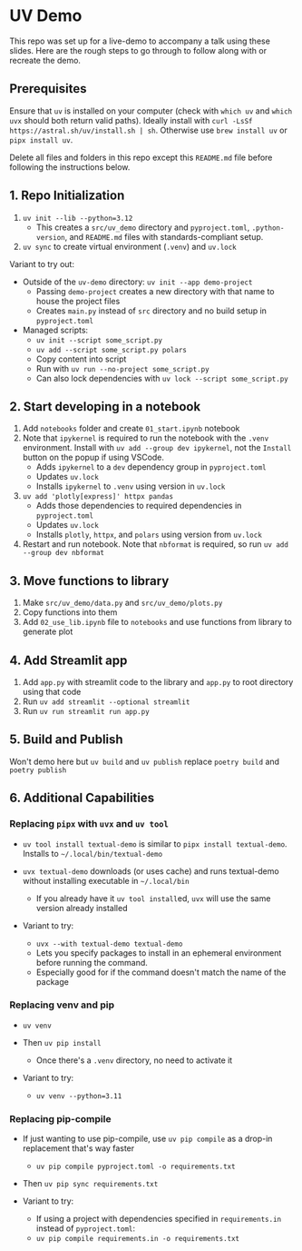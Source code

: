 # UV Demo

This repo was set up for a live-demo to accompany a talk using these slides. Here are the rough steps to go through to follow along with or recreate the demo.

## Prerequisites

Ensure that `uv` is installed on your computer (check with `which uv` and `which uvx` should both return valid paths). Ideally install with `curl -LsSf https://astral.sh/uv/install.sh | sh`. Otherwise use `brew install uv` or `pipx install uv`.

Delete all files and folders in this repo except this `README.md` file before following the instructions below.

## 1. Repo Initialization

1. `uv init --lib --python=3.12`
    * This creates a `src/uv_demo` directory and `pyproject.toml`, `.python-version`, and `README.md` files with standards-compliant setup.
2. `uv sync` to create virtual environment (`.venv`) and `uv.lock`

Variant to try out:

* Outside of the `uv-demo` directory: `uv init --app demo-project`
    * Passing `demo-project` creates a new directory with that name to house the project files
    * Creates `main.py` instead of `src` directory and no build setup in `pyproject.toml`
* Managed scripts:
  * `uv init --script some_script.py`
  * `uv add --script some_script.py polars`
  * Copy content into script
  * Run with `uv run --no-project some_script.py`
  * Can also lock dependencies with `uv lock --script some_script.py`

## 2. Start developing in a notebook

1. Add `notebooks` folder and create `01_start.ipynb` notebook
2. Note that `ipykernel` is required to run the notebook with the `.venv` environment. Install with `uv add --group dev ipykernel`, not the `Install` button on the popup if using VSCode.
    * Adds `ipykernel` to a `dev` dependency group in `pyproject.toml`
    * Updates `uv.lock`
    * Installs `ipykernel` to `.venv` using version in `uv.lock`
3. `uv add 'plotly[express]' httpx pandas`
    * Adds those dependencies to required dependencies in `pyproject.toml`
    * Updates `uv.lock`
    * Installs `plotly`, `httpx`, and `polars` using version from `uv.lock`
4. Restart and run notebook. Note that `nbformat` is required, so run `uv add --group dev nbformat`

## 3. Move functions to library

1. Make `src/uv_demo/data.py` and `src/uv_demo/plots.py`
2. Copy functions into them
3. Add `02_use_lib.ipynb` file to `notebooks` and use functions from library to generate plot

## 4. Add Streamlit app

1. Add `app.py` with streamlit code to the library and `app.py` to root directory using that code
3. Run `uv add streamlit --optional streamlit`
4. Run `uv run streamlit run app.py`

## 5. Build and Publish

Won't demo here but `uv build` and `uv publish` replace `poetry build` and `poetry publish`

## 6. Additional Capabilities

### Replacing `pipx` with `uvx` and `uv tool`

- `uv tool install textual-demo` is similar to `pipx install textual-demo`. Installs to `~/.local/bin/textual-demo`
- `uvx textual-demo` downloads (or uses cache) and runs textual-demo without installing executable in `~/.local/bin`
  - If you already have it `uv tool install`ed, `uvx` will use the same version already installed

- Variant to try:
  - `uvx --with textual-demo textual-demo`
  - Lets you specify packages to install in an ephemeral environment before running the command.
  - Especially good for if the command doesn't match the name of the package

### Replacing venv and pip

- `uv venv`
- Then `uv pip install`
  - Once there's a `.venv` directory, no need to activate it

- Variant to try:
  - `uv venv --python=3.11`

### Replacing pip-compile

- If just wanting to use pip-compile, use `uv pip compile` as a drop-in replacement that's way faster
  - `uv pip compile pyproject.toml -o requirements.txt`
- Then `uv pip sync requirements.txt`

- Variant to try:
  - If using a project with dependencies specified in `requirements.in` instead of `pyproject.toml`:
  - `uv pip compile requirements.in -o requirements.txt`  
